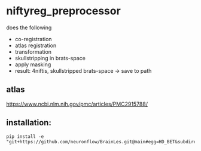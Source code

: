 # niftyreg_preprocessor
does the following
* co-registration
* atlas registration
* transformation
* skullstripping in brats-space
* apply masking
* result: 4niftis, skullstripped brats-space -> save to path

## atlas
https://www.ncbi.nlm.nih.gov/pmc/articles/PMC2915788/

## installation:
```
pip install -e "git+https://github.com/neuronflow/BrainLes.git@main#egg=HD_BET&subdirectory=preprocessing/brainles_preprocessing/brain_extraction/HD_BET"
```
